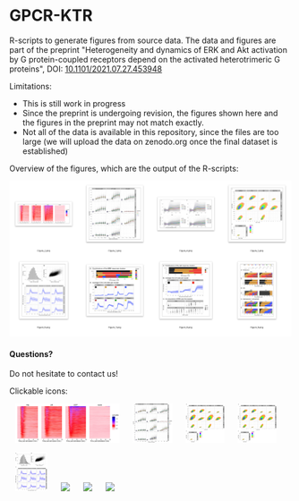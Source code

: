 # GPCR-KTR

R-scripts to generate figures from source data. The data and figures are part of the preprint "Heterogeneity and dynamics of ERK and Akt activation by G protein-coupled receptors depend on the activated heterotrimeric G proteins", DOI: [10.1101/2021.07.27.453948](https://doi.org/10.1101/2021.07.27.453948)


Limitations:
* This is still work in progress
* Since the preprint is undergoing revision, the figures shown here and the figures in the preprint may not match exactly.
* Not all of the data is available in this repository, since the files are too large (we will upload the data on zenodo.org once the final dataset is established)


Overview of the figures, which are the output of the R-scripts:

![alt text](https://github.com/JoachimGoedhart/GPCR-KTR/blob/main/GPCR-KTR-Overview.png "Output")


#### Questions?

Do not hesitate to contact us!








Clickable icons:

<a href="https://github.com/JoachimGoedhart/GPCR-KTR/tree/main/Figure_2"><img src="https://github.com/JoachimGoedhart/GPCR-KTR/blob/main/Figure_2/Figure_2.png" height="70" hspace="10"/></a>
<a href="https://github.com/JoachimGoedhart/GPCR-KTR/tree/main/Figure_3"><img src="https://github.com/JoachimGoedhart/GPCR-KTR/blob/main/Figure_3/Figure_3.png" height="70" hspace="10"/></a>
<a href="https://github.com/JoachimGoedhart/GPCR-KTR/tree/main/Figure_4"><img src="https://github.com/JoachimGoedhart/GPCR-KTR/blob/main/Figure_4/Figure_4.png" height="70" hspace="10"/></a>
<a href="https://github.com/JoachimGoedhart/GPCR-KTR/tree/main/Figure_5"><img src="https://github.com/JoachimGoedhart/GPCR-KTR/blob/main/Figure_5/Figure_5.png" height="70" hspace="10"/></a>


<a href="https://github.com/JoachimGoedhart/GPCR-KTR/tree/main/Figure_6"><img src="https://github.com/JoachimGoedhart/GPCR-KTR/blob/main/Figure_6/Figure_6.png" height="70" hspace="10"/></a>
<a href="https://github.com/JoachimGoedhart/GPCR-KTR/tree/main/Figure_7"><img src="https://github.com/JoachimGoedhart/GPCR-KTR/blob/main/Figure_7/Figure_7.png" height="70" hspace="10"/></a>
<a href="https://github.com/JoachimGoedhart/GPCR-KTR/tree/main/Figure_8"><img src="https://github.com/JoachimGoedhart/GPCR-KTR/blob/main/Figure_8/Figure_8.png" height="70" hspace="10"/></a>
<a href="https://github.com/JoachimGoedhart/GPCR-KTR/tree/main/Figure_9"><img src="https://github.com/JoachimGoedhart/GPCR-KTR/blob/main/Figure_9/Figure_9.png" height="70" hspace="10"/></a>

